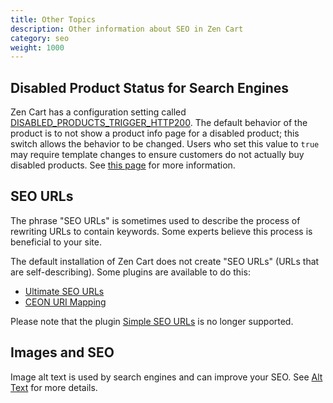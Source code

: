 ```yaml
---
title: Other Topics 
description: Other information about SEO in Zen Cart 
category: seo
weight: 1000
---
```


## Disabled Product Status for Search Engines
Zen Cart has a configuration setting called [DISABLED_PRODUCTS_TRIGGER_HTTP200](/user/admin_pages/configuration/configuration_stock/#disabled_product_status_for_search_engines).  The default behavior of the product is to not show a product info page for a disabled product; this switch allows the behavior to be changed.  Users who set this value to `true` may require template changes to ensure customers do not actually buy disabled products. See [this page](https://github.com/zencart/zencart/discussions/6165) for more information.

## SEO URLs 

The phrase "SEO URLs" is sometimes used to describe the process of rewriting URLs to contain keywords.   Some experts believe this process is beneficial to your site. 

The default installation of Zen Cart does not create "SEO URLs" (URLs that are self-describing).  Some plugins are available to do this:

- [Ultimate SEO URLs](https://www.zen-cart.com/downloads.php?do=file&id=132)
- [CEON URI Mapping](https://github.com/JSWebSteve/Ceon-URI-Mapping-V5.1.0)

Please note that the plugin [Simple SEO URLs](https://www.zen-cart.com/downloads.php?do=file&id=1754) is no longer supported.

## Images and SEO
Image alt text is used by search engines and can improve your SEO.  See [Alt Text](/user/accessibility/concerns/alt_text/) for more details. 

